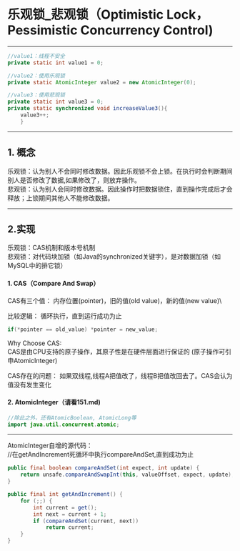 # 乐观锁_悲观锁（Optimistic Lock，Pessimistic Concurrency Control)
---
```java
//value1：线程不安全
private static int value1 = 0;

//value2：使用乐观锁
private static AtomicInteger value2 = new AtomicInteger(0);

//value3：使用悲观锁
private static int value3 = 0;
private static synchronized void increaseValue3(){
    value3++;
    }
```
---

## 1. 概念
乐观锁：认为别人不会同时修改数据。因此乐观锁不会上锁。在执行时会判断期间别人是否修改了数据,如果修改了，则放弃操作。<br>
悲观锁：认为别人会同时修改数据。因此操作时把数据锁住，直到操作完成后才会释放；上锁期间其他人不能修改数据。

---

## 2.实现
乐观锁：CAS机制和版本号机制<br>
悲观锁：对代码块加锁（如Java的synchronized关键字），是对数据加锁（如MySQL中的排它锁）

#### 1. CAS（Compare And Swap）
CAS有三个值： 内存位置(pointer)，旧的值(old value)，新的值(new value)\

比较逻辑：
循环执行，直到运行成功为止
```java
if(*pointer == old_value) *pointer = new_value;
```

Why Choose CAS:<br>
CAS是由CPU支持的原子操作，其原子性是在硬件层面进行保证的
(原子操作可引申AtomicInteger)

CAS存在的问题：
如果双线程,线程A把值改了，线程B把值改回去了。CAS会认为值没有发生变化

#### 2. AtomicInteger（请看151.md)
```java
//除此之外，还有AtomicBoolean, AtomicLong等
import java.util.concurrent.atomic;
```
---
AtomicInteger自增的源代码：<br>
//在getAndIncrement死循环中执行compareAndSet,直到成功为止
```java
public final boolean compareAndSet(int expect, int update) {
    return unsafe.compareAndSwapInt(this, valueOffset, expect, update);
}

public final int getAndIncrement() {
    for (;;) {
        int current = get();
        int next = current + 1;
        if (compareAndSet(current, next))
            return current;
    }
}
```

